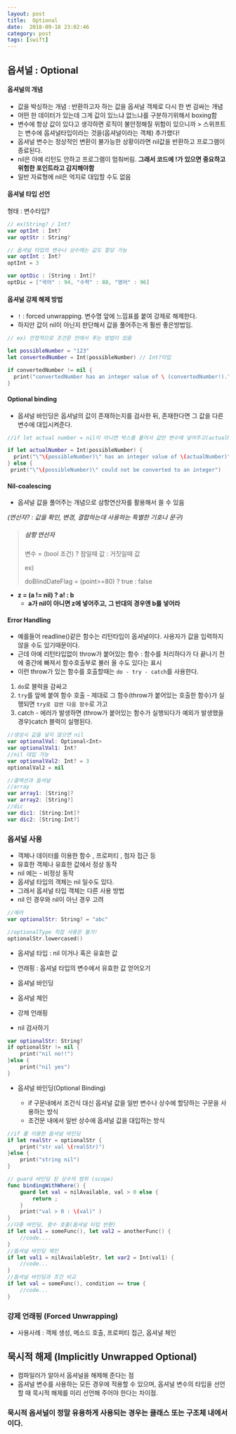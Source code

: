 ```yaml
---
layout: post
title:  Optional
date:  2018-09-18 23:02:46
category: post
tags: [swift]
---
```

## 옵셔널 : Optional

#### 옵셔널의 개념

- 값을 박싱하는 개념 : 반환하고자 하는 값을 옵셔널 객체로 다시 한 번 감싸는 개념
- 어떤 한 데이터가 있는데 그게 값이 있느냐 없느냐를 구분하기위해서 boxing함
- 변수에 항상 값이 있다고 생각하면 로직이 불안정해질 위험이 있으니까 > 스위프트는 변수에 옵셔널타입이라는 것을(옵셔널이라는 객체) 추가했다!
- 옵셔널 변수는 정상적인 변환이 불가능한 상황이라면 nil값을 반환하고 프로그램이 종료된다.
- nil은 아예 리턴도 안하고 프로그램이 멈춰버림. **그래서 코드에 !가 있으면 중요하고 위험한 포인트라고 감지해야함**
- 일반 자료형에 nil은 억지로 대입할 수도 없음



#### 옵셔널 타입 선언

형태 : 변수타입?

```swift
// ex)String? / Int?
var optInt : Int?
var optStr : String?

// 옵셔널 타입의 변수나 상수에는 값도 할당 가능
var optInt : Int?
optInt = 3

var optDic : [String : Int]?
optDic = ["국어" : 94, "수학" : 88, "영어" : 96]
```



#### 옵셔널 강제 해제 방법

- `!` : forced unwrapping. 변수명 앞에 느낌표를 붙여 강제로 해제한다.
- 하지만 값이 nil이 아닌지 판단해서 값을 풀어주는게 훨씬 좋은방법임.

```swift
// ex) 안정적으로 조건문 안에서 푸는 방법이 있음

let possibleNumber = "123"
let convertedNumber = Int(possibleNumber) // Int?타입

if convertedNumber != nil {
  print("convertedNumber has an integer value of \ (convertedNumber!).")
}
```

#### Optional binding

- 옵셔널 바인딩은 옵셔널의 값이 존재하는지를 검사한 뒤, 존재한다면 그 값을 다른 변수에 대입시켜준다.

```swift
//if let actual number = nil이 아니면 박스를 풀어서 값만 변수에 넣어주고(actualNumber), nil인 경우 else문에서 nil을 리턴하고 프로그램이 끝나버림. (예외처리를 해야함)

if let actualNumber = Int(possibleNumber) {
  print("\"\(possibleNumber)\" has an integer value of \(actualNumber)")
} else {
 print("\"\(possibleNumber)\" could not be converted to an integer")
```

#### Nil-coalescing

- 옵셔널 값을 풀어주는 개념으로 삼항연산자를 활용해서 쓸 수 있음

*(연산자? : 값을 확인, 변경, 결합하는데 사용하는 특별한 기호나 문구)*

> ##### 삼항 연산자
>
> 변수 = (bool 조건) ? 참일때 값 : 거짓일때 값
>
> ex)
>
> doBlindDateFlag = (point>=80) ? true : false

- **z = (a != nil) ? a! : b**
  - **a가 nil이 아니면 z에 넣어주고, 그 반대의 경우엔 b를 넣어라**

#### Error Handling

- 예를들어 readline()같은 함수는 리턴타입이 옵셔널이다. 사용자가 값을 입력하지 않을 수도 있기때문이다.
- 근데 아예 리턴타입없이 throw가 붙어있는 함수 : 함수를 처리하다가 다 끝나기 전에 중간에 빠져서 함수호출부로 불러 올 수도 있다는 표시
- 이런 throw가 있는 함수를 호출할때는 `do - try - catch`를 사용한다.

1. `do`로 블럭을 감싸고
2. `try`를 앞에 붙여 함수 호출 - 제대로 그 함수(throw가 붙어있는 호출한 함수)가 실행되면 `try로 감싼 다음 함수`로 가고  
3. catch -  에러가 발생하면 (throw가 붙어있는 함수가 실행되다가 예외가 발생했을경우)catch 블럭이 실행된다.



```swift
//생성시 값을 넣지 않으면 nil
var optionalVal: Optional<Int>
var optionalVal1: Int?
//nil 대입 가능
var optionalVal2: Int? = 3
optionalVal2 = nil
```

```swift
//콜렉션과 옵셔널
//array
var array1: [String]?
var array2: [String?]
//dic
var dic1: [String:Int]?
var dic2: [String:Int?]
```

### 옵셔널 사용

* 객체나 데이터를 이용한 함수 , 프로퍼티 , 첨자 접근 등
* 유효한 객체나 유효한 값에서 정상 동작
* nil 에는 - 비정상 동작
* 옵셔널 타입의 객체는 nil 일수도 있다.
* 그래서 옵셔널 타입 객체는 다른 사용 방법
* nil 인 경우와 nil이 아닌 경우 고려

```swift
//에러
var optionalStr: String? = "abc"

//optionalType 직접 사용은 불가!
optionalStr.lowercased()
```



* 옵셔널 타입 : nil 이거나 혹은 유효한 값
* 언래핑 : 옵셔널 타입의 변수에서 유효한 값 얻어오기
* 옵셔널 바인딩
* 옵셔널 체인
* 강제 언래핑



* nil 검사하기

```swift
var optionalStr: String?
if optionalStr != nil {
    print("nil no!!")
}else {
    print("nil yes")
}
```

* 옵셔널 바인딩(Optional Binding)

  * if 구문내에서 조건식 대신 옵셔널 값을 일반 변수나 상수에 할당하는 구문을 사용하는 방식
  * 조건문 내에서 일반 상수에 옵셔널 값을 대입하는 방식

```swift
//if 를 이용한 옵셔널 바인딩
if let realStr = optionalStr {
    print("str val \(realStr)")
}else {
    print("string nil")
}

// guard 바인딩 된 상수의 범위 (scope)
func bindingWithWhere() {
    guard let val = nilAvailable, val > 0 else {
        return ;
    }
    print("val > 0 : \(val)" )
}
//다중 바인딩, 함수 호출(옵셔널 타입 반환)
if let val1 = someFunc(), let val2 = anotherFunc() {
    //code....
}
//옵셔널 바인딩 체인
if let val1 = nilAvailableStr, let var2 = Int(val1) {
    //code...
}
//옵셔널 바인딩과 조건 비교
if let val = someFunc(), condition == true {
    //code...
}
```

### 강제 언래핑 (Forced Unwrapping)

* 사용사례 : 객체 생성, 메소드 호출, 프로퍼티 접근, 옵셔널 체인



## 묵시적 해제 (Implicitly Unwrapped Optional)

* 컴파일러가 알아서 옵셔널을 해제해 준다는 점
* 옵셔널 변수를 사용하는 모든 경우에 적용할 수 있으며, 옵셔널 변수의 타입을 선언할 때 묵시적 해제를 미리 선언해 주어야 한다는 차이점.

### 묵시적 옵셔널이 정말 유용하게 사용되는 경우는 클래스 또는 구조체 내에서 이다.



